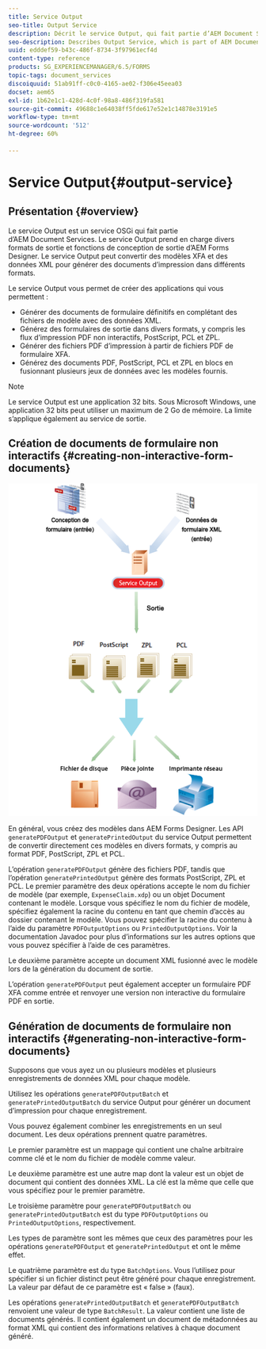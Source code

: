```yaml
---
title: Service Output
seo-title: Output Service
description: Décrit le service Output, qui fait partie d’AEM Document Services
seo-description: Describes Output Service, which is part of AEM Document Services
uuid: edddef59-b43c-486f-8734-3f97961ecf4d
content-type: reference
products: SG_EXPERIENCEMANAGER/6.5/FORMS
topic-tags: document_services
discoiquuid: 51ab91ff-c0c0-4165-ae02-f306e45eea03
docset: aem65
exl-id: 1b62e1c1-428d-4c0f-98a8-486f319fa581
source-git-commit: 49688c1e64038ff5fde617e52e1c14878e3191e5
workflow-type: tm+mt
source-wordcount: '512'
ht-degree: 60%

---
```


# Service Output{#output-service}

## Présentation {#overview}

Le service Output est un service OSGi qui fait partie d’AEM Document Services. Le service Output prend en charge divers formats de sortie et fonctions de conception de sortie d’AEM Forms Designer. Le service Output peut convertir des modèles XFA et des données XML pour générer des documents d’impression dans différents formats.

Le service Output vous permet de créer des applications qui vous permettent :

* Générer des documents de formulaire définitifs en complétant des fichiers de modèle avec des données XML.
* Générez des formulaires de sortie dans divers formats, y compris les flux d’impression PDF non interactifs, PostScript, PCL et ZPL.
* Générer des fichiers PDF d’impression à partir de fichiers PDF de formulaire XFA.
* Générez des documents PDF, PostScript, PCL et ZPL en blocs en fusionnant plusieurs jeux de données avec les modèles fournis.

>[!NOTE]
>
>Le service Output est une application 32 bits. Sous Microsoft Windows, une application 32 bits peut utiliser un maximum de 2 Go de mémoire. La limite s’applique également au service de sortie.

## Création de documents de formulaire non interactifs {#creating-non-interactive-form-documents}

![usingoutput_modified](assets/usingoutput_modified.png)

En général, vous créez des modèles dans AEM Forms Designer. Les API `generatePDFOutput` et `generatePrintedOutput` du service Output permettent de convertir directement ces modèles en divers formats, y compris au format PDF, PostScript, ZPL et PCL.

L’opération `generatePDFOutput` génère des fichiers PDF, tandis que l’opération `generatePrintedOutput` génère des formats PostScript, ZPL et PCL. Le premier paramètre des deux opérations accepte le nom du fichier de modèle (par exemple, `ExpenseClaim.xdp`) ou un objet Document contenant le modèle. Lorsque vous spécifiez le nom du fichier de modèle, spécifiez également la racine du contenu en tant que chemin d’accès au dossier contenant le modèle. Vous pouvez spécifier la racine du contenu à l’aide du paramètre `PDFOutputOptions` ou `PrintedOutputOptions`. Voir la documentation Javadoc pour plus d’informations sur les autres options que vous pouvez spécifier à l’aide de ces paramètres.

Le deuxième paramètre accepte un document XML fusionné avec le modèle lors de la génération du document de sortie.

L’opération `generatePDFOutput` peut également accepter un formulaire PDF XFA comme entrée et renvoyer une version non interactive du formulaire PDF en sortie.

## Génération de documents de formulaire non interactifs {#generating-non-interactive-form-documents}

Supposons que vous ayez un ou plusieurs modèles et plusieurs enregistrements de données XML pour chaque modèle.

Utilisez les opérations `generatePDFOutputBatch` et `generatePrintedOutputBatch` du service Output pour générer un document d’impression pour chaque enregistrement.

Vous pouvez également combiner les enregistrements en un seul document. Les deux opérations prennent quatre paramètres.

Le premier paramètre est un mappage qui contient une chaîne arbitraire comme clé et le nom du fichier de modèle comme valeur.

Le deuxième paramètre est une autre map dont la valeur est un objet de document qui contient des données XML. La clé est la même que celle que vous spécifiez pour le premier paramètre.

Le troisième paramètre pour `generatePDFOutputBatch` ou `generatePrintedOutputBatch` est du type `PDFOutputOptions` ou `PrintedOutputOptions`, respectivement.

Les types de paramètre sont les mêmes que ceux des paramètres pour les opérations `generatePDFOutput` et `generatePrintedOutput` et ont le même effet.

Le quatrième paramètre est du type `BatchOptions`. Vous l’utilisez pour spécifier si un fichier distinct peut être généré pour chaque enregistrement. La valeur par défaut de ce paramètre est « false » (faux).

Les opérations `generatePrintedOutputBatch` et `generatePDFOutputBatch` renvoient une valeur de type `BatchResult`. La valeur contient une liste de documents générés. Il contient également un document de métadonnées au format XML qui contient des informations relatives à chaque document généré.
